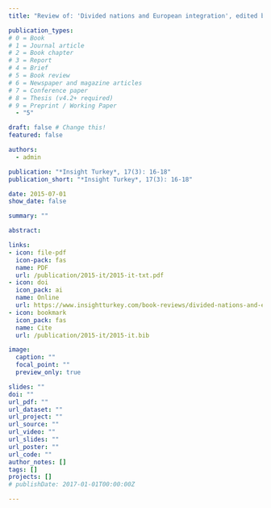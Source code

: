 ```yaml
---
title: "Review of: 'Divided nations and European integration', edited by T. J. Mabry et al."

publication_types:
# 0 = Book
# 1 = Journal article
# 2 = Book chapter
# 3 = Report
# 4 = Brief
# 5 = Book review
# 6 = Newspaper and magazine articles
# 7 = Conference paper
# 8 = Thesis (v4.2+ required)
# 9 = Preprint / Working Paper
  - "5"

draft: false # Change this!
featured: false

authors:
  - admin

publication: "*Insight Turkey*, 17(3): 16-18"
publication_short: "*Insight Turkey*, 17(3): 16-18"

date: 2015-07-01
show_date: false

summary: ""

abstract: 

links:
- icon: file-pdf
  icon-pack: fas
  name: PDF
  url: /publication/2015-it/2015-it-txt.pdf
- icon: doi
  icon_pack: ai
  name: Online
  url: https://www.insightturkey.com/book-reviews/divided-nations-and-european-integration
- icon: bookmark
  icon_pack: fas
  name: Cite
  url: /publication/2015-it/2015-it.bib

image:
  caption: ""
  focal_point: ""
  preview_only: true

slides: ""
doi: ""
url_pdf: ""
url_dataset: ""
url_project: ""
url_source: ""
url_video: ""
url_slides: ""
url_poster: ""
url_code: ""
author_notes: []
tags: []
projects: []
# publishDate: 2017-01-01T00:00:00Z

---
```

